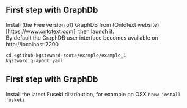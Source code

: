 ## First step with GraphDb

Install (the Free version of) GraphDB from (Ontotext website)[https://www.ontotext.com], then launch it.  
By default the GraphDB user interface becomes available on http://localhost:7200



```{bash}
cd <github-kgsteward-root>/example/example_1
kgstward graphdb.yaml
```
## First step with GraphDb

Install the latest Fuseki distribution, for example pn OSX `brew install fuskeki`


